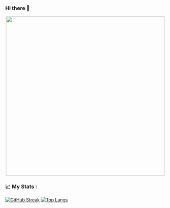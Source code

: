 ### Hi there 👋
<div id="header" align="center">
  <img src="https://media.giphy.com/media/3oKIPnAiaMCws8nOsE/giphy.gif" width="500" height="500"/>
</div>

### 📈 My Stats :
[![GitHub Streak](http://github-readme-streak-stats.herokuapp.com?user=Reqiesko&theme=dark&background=000000&height=250)](https://git.io/streak-stats)
[![Top Langs](https://github-readme-stats.vercel.app/api/top-langs/?username=Reqiesko&theme=dark&height=250)](https://github.com/anuraghazra/github-readme-stats)
<!--
**Reqiesko/Reqiesko** is a ✨ _special_ ✨ repository because its `README.md` (this file) appears on your GitHub profile.

Here are some ideas to get you started:

- 🔭 I’m currently working on ...
- 🌱 I’m currently learning ...
- 👯 I’m looking to collaborate on ...
- 🤔 I’m looking for help with ...
- 💬 Ask me about ...
- 📫 How to reach me: ...
- 😄 Pronouns: ...
- ⚡ Fun fact: ...
-->
